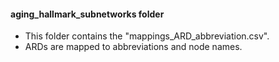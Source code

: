 #### aging_hallmark_subnetworks folder
- This folder contains the "mappings_ARD_abbreviation.csv".
- ARDs are mapped to abbreviations and node names.
